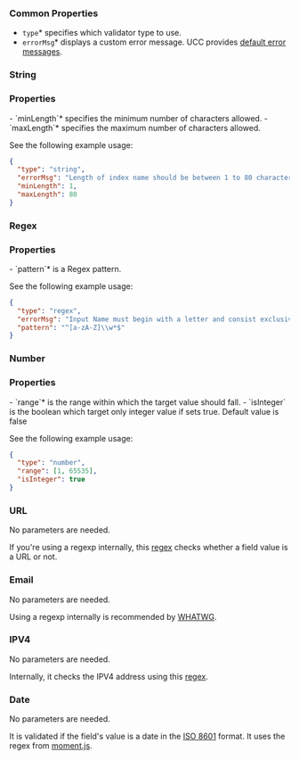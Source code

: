 ### Common Properties

- `type`<span class="required-asterisk">\*</span> specifies which validator type to use.
- `errorMsg`<span class="required-asterisk">\*</span> displays a custom error message. UCC provides [default error messages](https://github.com/splunk/addonfactory-ucc-generator/blob/develop/ui/src/constants/messageDict.ts).

### String

<h3> Properties </h3>
- `minLength`<span class="required-asterisk">*</span> specifies the minimum number of characters allowed.
- `maxLength`<span class="required-asterisk">*</span> specifies the maximum number of characters allowed.

See the following example usage:

```json
{
  "type": "string",
  "errorMsg": "Length of index name should be between 1 to 80 characters.",
  "minLength": 1,
  "maxLength": 80
}
```

### Regex

<h3> Properties </h3>
- `pattern`<span class="required-asterisk">*</span> is a Regex pattern.

See the following example usage:

```json
{
  "type": "regex",
  "errorMsg": "Input Name must begin with a letter and consist exclusively of alphanumeric characters and underscores.",
  "pattern": "^[a-zA-Z]\\w*$"
}
```

### Number

<h3> Properties </h3>
- `range`<span class="required-asterisk">*</span> is the range within which the target value should fall.
- `isInteger` is the boolean which target only integer value if sets true. Default value is false

See the following example usage:

```json
{
  "type": "number",
  "range": [1, 65535],
  "isInteger": true
}
```

### URL

No parameters are needed.

If you're using a regexp internally, this [regex](https://github.com/splunk/addonfactory-ucc-generator/blob/main/ui/src/main/webapp/constants/preDefinedRegex.ts) checks whether a field value is a URL or not.

### Email

No parameters are needed.

Using a regexp internally is recommended by [WHATWG](<https://html.spec.whatwg.org/multipage/input.html#email-state-(type=email)>).

### IPV4

No parameters are needed.

Internally, it checks the IPV4 address using this [regex](https://github.com/splunk/addonfactory-ucc-generator/blob/main/ui/src/main/webapp/constants/preDefinedRegex.ts).

### Date

No parameters are needed.

It is validated if the field's value is a date in the [ISO 8601](https://www.w3.org/TR/1998/NOTE-datetime-19980827) format.
It uses the regex from [moment.js](https://github.com/moment/moment/blob/2.17.1/moment.js#L1980).
